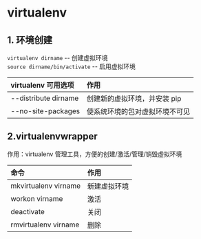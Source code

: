 # virtualenv


## 1. 环境创建
`virtualenv dirname` -- 创建虚拟环境  
`source dirname/bin/activate` -- 启用虚拟环境

virtualenv 可用选项 | 作用
:--- | :---
--distribute dirname|创建新的虚拟环境，并安装 pip
--no-site-packages|使系统环境的包对虚拟环境不可见

## 2.virtualenvwrapper
作用：virtualenv 管理工具，方便的创建/激活/管理/销毁虚拟环境

命令 | 作用
:---|:---
mkvirtualenv virname|新建虚拟环境
workon virname|激活
deactivate|关闭
rmvirtualenv virname|删除

